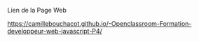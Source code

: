 Lien de la Page Web

https://camillebouchacot.github.io/-Openclassroom-Formation-developpeur-web-javascript-P4/
